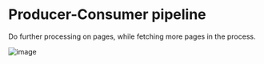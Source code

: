 # Producer-Consumer pipeline

Do further processing on pages, while fetching more pages in the process.

![image](https://github.com/user-attachments/assets/772257df-8813-438f-b545-af02164a602b)
